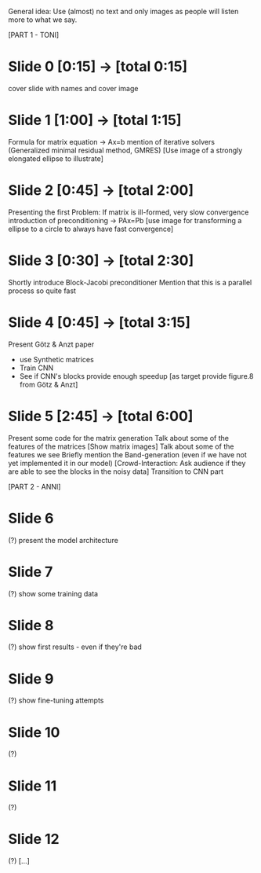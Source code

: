 General idea: Use (almost) no text and only images as people will listen more to what we say.

[PART 1 - TONI]

# Slide 0 [0:15] -> [total 0:15]
cover slide with names and cover image

# Slide 1 [1:00] -> [total 1:15]
Formula for matrix equation -> Ax=b
mention of iterative solvers (Generalized minimal residual method, GMRES)
[Use image of a strongly elongated ellipse to illustrate]

# Slide 2 [0:45] -> [total 2:00]
Presenting the first Problem: If matrix is ill-formed, very slow convergence
introduction of preconditioning -> PAx=Pb
[use image for transforming a ellipse to a circle to always have fast convergence]

# Slide 3 [0:30] -> [total 2:30]
Shortly introduce Block-Jacobi preconditioner
Mention that this is a parallel process so quite fast

# Slide 4 [0:45] -> [total 3:15]
Present Götz & Anzt paper
 - use Synthetic matrices
 - Train CNN
 - See if CNN's blocks provide enough speedup
[as target provide figure.8 from Götz & Anzt]

# Slide 5 [2:45] -> [total 6:00]
Present some code for the matrix generation
Talk about some of the features of the matrices
[Show matrix images]
Talk about some of the features we see
Briefly mention the Band-generation (even if we have not yet implemented it in our model)
[Crowd-Interaction: Ask audience if they are able to see the blocks in the noisy data]
Transition to CNN part


[PART 2 - ANNI]

# Slide 6
(?) present the model architecture
# Slide 7
(?) show some training data
# Slide 8
(?) show first results - even if they're bad
# Slide 9
(?) show fine-tuning attempts
# Slide 10
(?) 
# Slide 11
(?) 
# Slide 12
(?) 
[...]